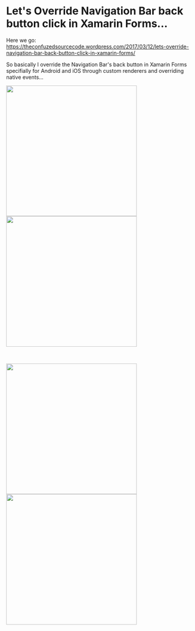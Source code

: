Let's Override Navigation Bar back button click in Xamarin Forms...
===========

Here we go: https://theconfuzedsourcecode.wordpress.com/2017/03/12/lets-override-navigation-bar-back-button-click-in-xamarin-forms/

So basically I override the Navigation Bar's back button in Xamarin Forms specifially for Android and iOS through custom renderers and overriding native events...

<img src="https://github.com/UdaraAlwis/Xamarin-Playground/raw/master/XFNavBarBackBtnClickOverride/screenshots/screenshotandroid.png"  height="350" /> <img src="https://github.com/UdaraAlwis/Xamarin-Playground/raw/master/XFNavBarBackBtnClickOverride/screenshots/screenshotios.png"  height="350" />

<br />

<img src="https://github.com/UdaraAlwis/Xamarin-Playground/raw/master/XFNavBarBackBtnClickOverride/screenshots/back button override android full.gif" height="350"/> <img src="https://github.com/UdaraAlwis/Xamarin-Playground/raw/master/XFNavBarBackBtnClickOverride/screenshots/back button override ios full.gif" height="350"/>
